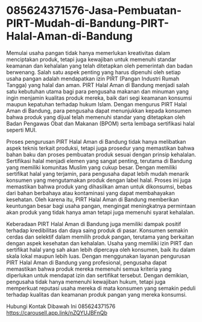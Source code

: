 # 085624371576-Jasa-Pembuatan-PIRT-Mudah-di-Bandung-PIRT-Halal-Aman-di-Bandung

Memulai usaha pangan tidak hanya memerlukan kreativitas dalam menciptakan produk, tetapi juga kewajiban untuk memenuhi standar keamanan dan kehalalan yang telah ditetapkan oleh pemerintah dan badan berwenang. Salah satu aspek penting yang harus dipenuhi oleh setiap usaha pangan adalah mendapatkan izin PIRT (Pangan Industri Rumah Tangga) yang halal dan aman. PIRT Halal Aman di Bandung menjadi salah satu kebutuhan utama bagi para pengusaha makanan dan minuman yang ingin menjamin kualitas produk mereka, baik dari segi keamanan konsumsi maupun kepatuhan terhadap hukum Islam. Dengan mengurus PIRT Halal Aman di Bandung, para pengusaha dapat menunjukkan kepada konsumen bahwa produk yang dijual telah memenuhi standar yang ditetapkan oleh Badan Pengawas Obat dan Makanan (BPOM) serta lembaga sertifikasi halal seperti MUI.

Proses pengurusan PIRT Halal Aman di Bandung tidak hanya melibatkan aspek teknis terkait produksi, tetapi juga prosedur yang memastikan bahwa bahan baku dan proses pembuatan produk sesuai dengan prinsip kehalalan. Sertifikasi halal menjadi elemen yang sangat penting, terutama di Bandung yang memiliki komunitas Muslim yang cukup besar. Dengan memiliki sertifikat halal yang terjamin, para pengusaha dapat lebih mudah menarik konsumen yang mengutamakan produk dengan label halal. Proses ini juga memastikan bahwa produk yang dihasilkan aman untuk dikonsumsi, bebas dari bahan berbahaya atau kontaminasi yang dapat membahayakan kesehatan. Oleh karena itu, PIRT Halal Aman di Bandung memberikan keuntungan besar bagi usaha pangan, mengingat meningkatnya permintaan akan produk yang tidak hanya aman tetapi juga memenuhi syarat kehalalan.

Keberadaan PIRT Halal Aman di Bandung juga memiliki dampak positif terhadap kredibilitas dan daya saing produk di pasar. Konsumen semakin cerdas dan selektif dalam memilih produk pangan, terutama yang berkaitan dengan aspek kesehatan dan kehalalan. Usaha yang memiliki izin PIRT dan sertifikat halal yang sah akan lebih dipercaya oleh konsumen, baik itu dalam skala lokal maupun lebih luas. Dengan menggunakan layanan pengurusan PIRT Halal Aman di Bandung yang profesional, pengusaha dapat memastikan bahwa produk mereka memenuhi semua kriteria yang diperlukan untuk mendapat izin dan sertifikat tersebut. Dengan demikian, pengusaha tidak hanya memenuhi kewajiban hukum, tetapi juga memperkuat reputasi usaha mereka di mata konsumen yang semakin peduli terhadap kualitas dan keamanan produk pangan yang mereka konsumsi.

Hubungi Kontak Dibawah Ini
085624371576
https://carousell.app.link/nZQYUJBFnQb
